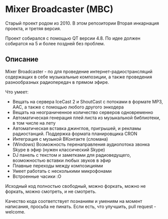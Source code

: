 # Mixer Broadcaster (MBC)
Старый проект родом из 2010. В этом репозитории Вторая инкарнация проекта, и третяя версия.

Проект собирался с помощью QT версии 4.8. По идее должен собиратся на 5 и более поздней без проблем.

## Описание
Mixer Broadcaster - по для проведение интернет-радиострансляций содержащих в себе музыкальные композиции, а также проведения разнообразных радиопередач в прямом эфире.

Что умеет:
* Вещать на сервера IceCast 2 и ShoutCast с потоками в формате MP3, AAC, а также с помощью любого другого энкодера
* Вещать на неограниченное количество серверов одновременно
* Автоматическая генерация плей листа из музыкальной библиотеки, в том числе на лету
* Автоматическая вставка джинглов, пригрышей, и рекламы радиостанций. Поддержка формата планировщика CRON
* Интеграция с музыкой ВКонтакте (сломана)
* (Windows) Возможность перенаправления аудиопотока звонка Skype в эфир (нужен классический Skype)
* DJ панель с текстом и заметками для радиоведущего, возможностью вставки любых звуков в эфир
* Плавные переходы между композициями
* Умеет работать с несколькими микрофонами
* Встроенные часики :O

Исходный код полностью свободный, можно форкать, можно не форкать, можно смотреть, и не смотреть.

Качество кода соответствует познаниям и умениям на момент написания, просьба не пинать. Если есть, что улучшить, pull request - welcome.

